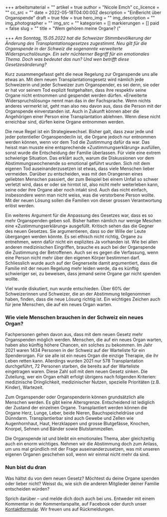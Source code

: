 +++
arbeitsmaterial = ""
artikel = true
author = "Nicole Emch"
cc_licence = ""
cc_src = ""
date = 2022-05-18T04:00:00Z
description = "EinBericht über Organspende"
draft = true
fdw = true
hero_img = ""
img_description = ""
img_photographer = ""
img_src = ""
kategorien = []
markierungen = []
paid = false
slug = ""
title = "Wem gehören meine Organe? ("

+++
_Am Sonntag, 15.05.2022 hat die Schweizer Stimmbevölkerung der Änderung des Transplantationsgesetzes zugestimmt. Neu gilt für die Organspende in der Schweiz die sogenannte «erweiterte Widerspruchslösung». Ein sehr nüchterner Begriff für ein emotionales Thema. Doch was bedeutet das nun? Und wen betrifft diese Gesetzesänderung?_

Kurz zusammengefasst geht die neue Regelung zur Organspende uns alle etwas an. Mit dem neuen Transplantationsgesetz wird nämlich jede Schweizerin und jeder Schweizer zum Organspender, es sei denn, sie oder er hat vor seinem Tod explizit festgehalten, dass ihre respektiv seine Organe nicht entnommen und gespendet werden dürfen. «Erweiterte Widerspruchslösung» nennt man das in der Fachsprache. Wenn nichts anderes vermerkt ist, geht man also neu davon aus, dass die Person mit der Organspende einverstanden ist. Auch in Zukunft können aber die Angehörigen einer Person eine Transplantation ablehnen. Wenn diese nicht erreichbar sind, dürfen keine Organe entnommen werden.

Die neue Regel ist ein Strategiewechsel. Bisher galt, dass zwar jede und jeder potentieller Organspender/in ist, die Organe jedoch nur entnommen werden können, wenn vor dem Tod die Zustimmung dafür da war. Das heisst man musste eine entsprechende «Zustimmungserklärung» ausfüllen, sonst wurde die Entscheidung der Familie überlassen. Für viele eine extrem schwierige Situation. Das erklärt auch, warum die Diskussionen vor dem Abstimmungswochenende so emotional geführt wurden. Sich mit dem eigenen Tod auseinanderzusetzen ist etwas, dass viele Menschen lieber vermeiden. Darüber zu entscheiden, was mit den Orangenen eines geliebten Menschen passiert, der zum Beispiel bei einem Unfall so schwer verletzt wird, dass er oder sie hirntot ist, also nicht mehr weiterleben kann, seine oder ihre Organe aber noch intakt sind. Auch das nicht einfach, insbesondere wenn man nicht weiss, was die verstorbene Person wollte. Mit der neuen Lösung sollen die Familien von dieser grossen Verantwortung erlöst werden.

Ein weiteres Argument für die Anpassung des Gesetzes war, dass es so mehr Organspenden geben soll. Bisher hatten nämlich nur wenige Meschen eine «Zustimmungserklärung» ausgefüllt. Kritisch sehen das die Gegner des neuen Gesetzes. Sie argumentieren, dass so der Wille der Leute übergangen werden könnte. Es sei ethisch nicht richtig, Organe zu entnehmen, wenn dafür nicht ein explizites Ja vorhanden ist. Wie bei allen anderen medizinischen Eingriffen, brauche es auch bei der Organspende die Zustimmung der Betroffenen. Auch sei es gegen die Verfassung, wenn eine Person nicht mehr über den eigenen Körper bestimmen darf. Schliesslich wurde auch auf der Gegnerseite damit argumentiert, dass die Familie mit der neuen Regelung mehr leiden werde, da es künftig schwieriger sei, zu beweisen, dass jemand seine Organe gar nicht spenden wollte.

Viel wurde diskutiert, nun wurde entschieden. Über 60% der Schweizerinnen und Schweizer, die an der Abstimmung teilgenommen haben, finden, dass die neue Lösung richtig ist. Ein wichtiges Zeichen auch für jene Menschen, die auf ein neues Organ warten.

### Wie viele Menschen brauchen in der Schweiz ein neues Organ?

Fachpersonen gehen davon aus, dass mit dem neuen Gesetz mehr Organspenden möglich werden. Menschen, die auf ein neues Organ warten, haben also künftig höhere Chancen, ein solches zu bekommen. Im Jahr 2021 waren 1434 Personen in der Schweiz auf der Warteliste für ein Spenderorgan. Für sie alle ist ein neues Organ die einzige Therapie, die ihr Leben retten kann. Allerdings wurden 2021 nur 578 Transplantation durchgeführt, 72 Personen starben, die bereits auf der Warteliste eingetragen waren. Diese Zahl soll mit dem neuen Gesetz sinken. Die Zuteilung, wer ein Organ erhält erfolgt übrigens nach folgenden Kriterien: medizinische Dringlichkeit, medizinischer Nutzen, spezielle Prioritäten (z.B. Kinder), Wartezeit.

Zum Organspender oder Organspenderin können grundsätzlich alle Menschen werden. Es gibt keine Altersgrenze. Entscheidend ist lediglich der Zustand der einzelnen Organe. Transplantiert werden können die Organe Herz, Lunge, Leber, beide Nieren, Bauchspeicheldrüse und Dünndarm. Transplantierbar sind auch Gewebe und Zellen wie Augenhornhaut, Haut, Herzklappen und grosse Blutgefässe, Knochen, Knorpel, Sehnen und Bänder sowie Blutstammzellen.

Die Organspende ist und bleibt ein emotionales Thema, aber gleichzeitig auch ein enorm wichtiges. Nehmen wir die Abstimmung doch zum Anlass, um uns mal gründlich mit der Frage auseinanderzusetzen, was mit unseren eigenen Organen geschehen soll, wenn wir einmal nicht mehr da sind.

### Nun bist du dran

Was hältst du von dem neuen Gesetz? Möchtest du deine Organe spenden oder lieber nicht? Weisst du, wie sich die anderen Mitglieder deiner Familie entscheiden würden?

Sprich darüber – und melde dich doch auch bei uns. Entweder mit einem Kommentar in der Kommentarspalte, auf Facebook oder durch unser [Kontaktformular](https://www.chinderzytig.ch/kontakt/). Wir freuen uns auf Rückmeldungen.